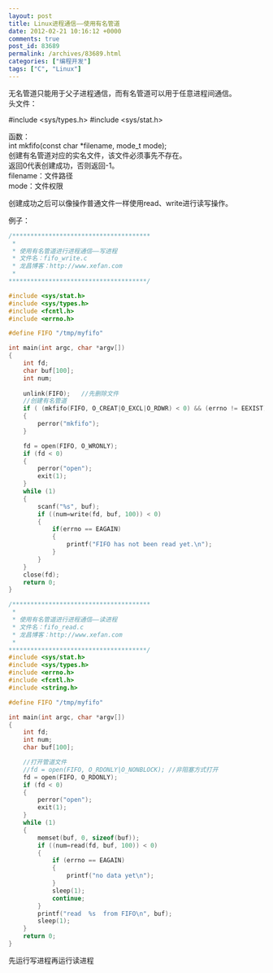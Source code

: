 ```yaml
---
layout: post
title: Linux进程通信——使用有名管道
date: 2012-02-21 10:16:12 +0000
comments: true
post_id: 83689
permalink: /archives/83689.html
categories: ["编程开发"]
tags: ["C", "Linux"]
---
```


无名管道只能用于父子进程通信，而有名管道可以用于任意进程间通信。  
头文件：

  #include &lt;sys/types.h&gt;
  #include &lt;sys/stat.h&gt;

函数：  
int mkfifo(const char *filename, mode_t mode);  
创建有名管道对应的实名文件，该文件必须事先不存在。  
返回0代表创建成功，否则返回-1。  
filename：文件路径  
mode：文件权限  

创建成功之后可以像操作普通文件一样使用read、write进行读写操作。


例子：  

``` c
/**************************************
 *
 * 使用有名管道进行进程通信——写进程
 * 文件名：fifo_write.c
 * 龙昌博客：http://www.xefan.com
 *
**************************************/

#include <sys/stat.h>
#include <sys/types.h>
#include <fcntl.h>
#include <errno.h>

#define FIFO "/tmp/myfifo"

int main(int argc, char *argv[])
{
    int fd;
    char buf[100];
    int num;
    
    unlink(FIFO);	//先删除文件
    //创建有名管道
    if ( (mkfifo(FIFO, O_CREAT|O_EXCL|O_RDWR) < 0) && (errno != EEXIST))
    {
        perror("mkfifo");
    }

    fd = open(FIFO, O_WRONLY);
    if (fd < 0)
    {
        perror("open");
        exit(1);
    }
    while (1)
    {
        scanf("%s", buf);
        if ((num=write(fd, buf, 100)) < 0)
        {
            if(errno == EAGAIN)
            {
                printf("FIFO has not been read yet.\n");
            }
        }
    }
    close(fd);
    return 0;
}
```

``` c
/**************************************
 *
 * 使用有名管道进行进程通信——读进程
 * 文件名：fifo_read.c
 * 龙昌博客：http://www.xefan.com
 *
**************************************/
#include <sys/stat.h>
#include <sys/types.h>
#include <errno.h>
#include <fcntl.h>
#include <string.h>

#define FIFO "/tmp/myfifo"

int main(int argc, char *argv[])
{
    int fd;
    int num;
    char buf[100];

    //打开管道文件
    //fd = open(FIFO, O_RDONLY|O_NONBLOCK);	//非阻塞方式打开
    fd = open(FIFO, O_RDONLY);
    if (fd < 0)
    {
        perror("open");
        exit(1);
    }
    while (1)
    {
        memset(buf, 0, sizeof(buf));
        if ((num=read(fd, buf, 100)) < 0)
        {
            if (errno == EAGAIN)
            {
                printf("no data yet\n");
            }
            sleep(1);
            continue;
        }
        printf("read  %s  from FIFO\n", buf);
        sleep(1);
    }
    return 0;
}
```

先运行写进程再运行读进程
